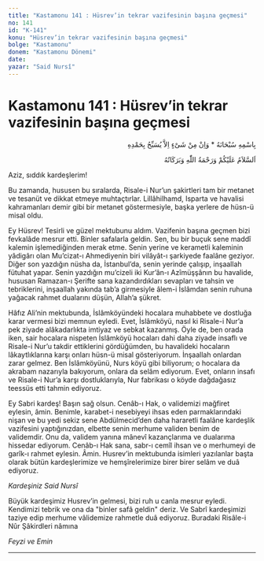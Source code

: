 ```yaml
---
title: "Kastamonu 141 : Hüsrev’in tekrar vazifesinin başına geçmesi"
no: 141
id: "K-141"
konu: "Hüsrev’in tekrar vazifesinin başına geçmesi"
bolge: "Kastamonu"
donem: "Kastamonu Dönemi"
date: 
yazar: "Said Nursî"
---
```


# Kastamonu 141 : Hüsrev’in tekrar vazifesinin başına geçmesi

<p class="arabic" dir="rtl" title="Meal: “Subhân Allah’ın adıyla” * “Hiçbir şey yoktur ki O'nu hamd ile tesbih etmesin” [İsrâ 17:44]">بِاسْمِهِ سُبْحَانَهُ * وَاِنْ مِنْ شَىْءٍ اِلاَّ يُسَبِّحُ بِحَمْدِهِ</p>

<p class="arabic" dir="rtl" title="Meal: “Allah’ın selâmı, rahmeti ve bereketleri, üzerinize olsun.”">اَلسَّلاَمُ عَلَيْكُمْ وَرَحْمَةُ اللّٰهِ وَبَرَكَاتُهُ</p>

Aziz, sıddık kardeşlerim!

Bu zamanda, hususen bu sıralarda, Risale-i Nur’un şakirtleri tam bir metanet ve tesanüt ve dikkat etmeye muhtaçtırlar. Lillâhilhamd, Isparta ve havalisi kahramanları demir gibi bir metanet göstermesiyle, başka yerlere de hüsn-ü misal oldu.

Ey Hüsrev! Tesirli ve güzel mektubunu aldım. Vazifenin başına geçmen bizi fevkalâde mesrur etti. Binler safalarla geldin. Sen, bu bir buçuk sene maddî kalemin işlemediğinden merak etme. Senin yerine ve kerametli kaleminin yâdigârı olan Mu’cizat-ı Ahmediyenin biri vilâyât-ı şarkiyede faalâne geziyor. Diğer son yazdığın nüsha da, İstanbul’da, senin yerinde çalışıp, inşaallah fütuhat yapar. Senin yazdığın mu’cizeli iki Kur’ân-ı Azîmüşşânın bu havalide, hususan Ramazan-ı Şerifte sana kazandırdıkları sevapları ve tahsin ve tebriklerini, inşaallah yakında tab’a girmesiyle âlem-i İslâmdan senin ruhuna yağacak rahmet dualarını düşün, Allah’a şükret.

Hâfız Ali’nin mektubunda, İslâmköyündeki hocalara muhabbete ve dostluğa karar vermesi bizi memnun eyledi. Evet, İslâmköyü, nasıl ki Risale-i Nur’a pek ziyade alâkadarlıkta imtiyaz ve sebkat kazanmış. Öyle de, ben orada iken, sair hocalara nispeten İslâmköyü hocaları dahi daha ziyade insaflı ve Risale-i Nur’u takdir ettiklerini gördüğümden, bu havalideki hocaların lâkaytlıklarına karşı onları hüsn-ü misal gösteriyorum. İnşaallah onlardan zarar gelmez. Ben İslâmköyünü, Nurs köyü gibi biliyorum; o hocalara da akrabam nazarıyla bakıyorum, onlara da selâm ediyorum. Evet, onların insafı ve Risale-i Nur’a karşı dostluklarıyla, Nur fabrikası o köyde dağdağasız teessüs etti tahmin ediyoruz.

Ey Sabri kardeş! Başın sağ olsun. Cenâb-ı Hak, o validemizi mağfiret eylesin, âmin. Benimle, karabet-i nesebiyeyi ihsas eden parmaklarındaki nişan ve bu yedi sekiz sene Abdülmecid’den daha hararetli faalâne kardeşlik vazifesini yaptığınızdan, elbette senin merhume validen benim de validemdir. Onu da, validem yanına mânevî kazançlarıma ve dualarıma hissedar ediyorum. Cenâb-ı Hak sana, sabr-ı cemîl ihsan ve o merhumeyi de garîk-ı rahmet eylesin. Âmin. Husrev’in mektubunda isimleri yazılanlar başta olarak bütün kardeşlerimize ve hemşîrelerimize birer birer selâm ve duâ ediyoruz.

*Kardeşiniz*
*Said Nursî*

Büyük kardeşimiz Husrev’in gelmesi, bizi ruh u canla mesrur eyledi. Kendimizi tebrik ve ona da "binler safâ geldin" deriz. Ve Sabrî kardeşimizi taziye edip merhume vâlidemize rahmetle duâ ediyoruz. Buradaki Risâle-i Nûr Şâkirdleri nâmına

*Feyzi ve Emin*

***
